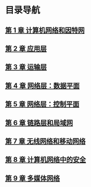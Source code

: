 # 目录导航

## [第 1 章 计算机网络和因特网]()

## [第 2 章 应用层]()

## [第 3 章 运输层]()

## [第 4 章 网络层：数据平面]()

## [第 5 章 网络层：控制平面]()

## [第 6 章 链路层和局域网]()

## [第 7 章 无线网络和移动网络]()

## [第 8 章 计算机网络中的安全]()

## [第 9 章 多媒体网络]()

